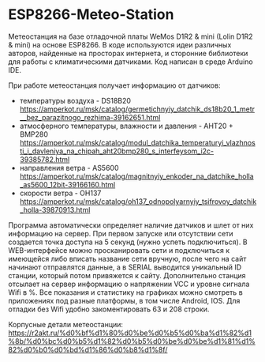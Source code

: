 # ESP8266-Meteo-Station
Метеостанция на базе отладочной платы WeMos D1R2 & mini (Lolin D1R2 & mini) на основе ESP8266.
В коде используются идеи различных авторов, найденные на просторах интернета, и сторонние библиотеки для работы с климатическими датчиками.
Код написан в среде Arduino IDE.

При работе метеостанция получает информацию от датчиков:
* температуры воздуха - DS18B20 https://amperkot.ru/msk/catalog/germetichnyiy_datchik_ds18b20_1_metr__bez_parazitnogo_rezhima-39162651.html
* атмосферного температуры, влажности и давления - AHT20 + BMP280 https://amperkot.ru/msk/catalog/modul_datchika_temperaturyi_vlazhnosti_i_davleniya_na_chipah_aht20bmp280_s_interfeysom_i2c-39385782.html
* направления ветра - AS5600 https://amperkot.ru/msk/catalog/magnitnyiy_enkoder_na_datchike_holla_as5600_12bit-39166160.html
* скорости ветра - OH137 https://amperkot.ru/msk/catalog/oh137_odnopolyarnyiy_tsifrovoy_datchik_holla-39870913.html

Программа автоматически определяет наличие датчиков и шлет от них информацию на сервер. При первом запуске или отсутствии сети создается точка доступа на 5 секунд (нужно успеть подключиться). В WEB-интерфейсе можно просканировать сети и подключиться к имеющейся либо вписать название сети вручную, после чего на сайт начинают отправлятся данные, а в SERIAL выводится уникальный ID станции, который потом привяжется к сайту. Дополнительно станция отсылает на сервер информацию о напряжении VCC и уровне сигнала Wifi в %. Все показания и статистику на графиках можно смотреть в приложениях под разные платформы, в том числе Android, IOS. Для отладки без Wifi удобно закоментировать 63 и 208 строки.

Корпусные детали метеостанции: https://r2akt.ru/%d0%bf%d1%80%d0%be%d0%b5%d0%ba%d1%82%d1%8b/%d0%bc%d0%b5%d1%82%d0%b5%d0%be%d0%be%d1%81%d1%82%d0%b0%d0%bd%d1%86%d0%b8%d1%8f/
